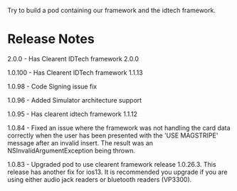 Try to build a pod containing our framework and the idtech framework.


# Release Notes

2.0.0 - Has Clearent IDTech framework 2.0.0

1.0.100 - Has Clearent IDTech framework 1.1.13

1.0.98 - Code Signing issue fix

1.0.96 - Added Simulator architecture support

1.0.95 - Has clearent idtech framework 1.1.12

1.0.84 - Fixed an issue where the framework was not handling the card data correctly when the user has been presented with the 'USE MAGSTRIPE' message after an invalid insert. The result was an NSInvalidArgumentException being thrown.

1.0.83 - Upgraded pod to use clearent framework release 1.0.26.3. This release has another fix for ios13. It is recommended you upgrade if you are using either audio jack readers or bluetooth readers (VP3300).
